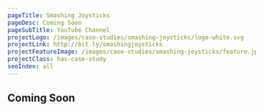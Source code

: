 ```yaml
---
pageTitle: Smashing Joysticks
pageDesc: Coming Soon
pageSubTitle: YouTube Channel
projectLogo: /images/case-studies/smashing-joysticks/logo-white.svg
projectLink: http://bit.ly/smashingjoysticks
projectFeatureImage: /images/case-studies/smashing-joysticks/feature.jpg
projectClass: has-case-study
seoIndex: all
---
```


## Coming Soon